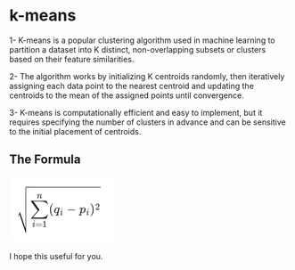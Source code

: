 # k-means

1- K-means is a popular clustering algorithm used in machine learning to partition a dataset into K distinct, non-overlapping subsets or clusters based on their feature similarities.

2- The algorithm works by initializing K centroids randomly, then iteratively assigning each data point to the nearest centroid and updating the centroids to the mean of the assigned points until convergence.

3- K-means is computationally efficient and easy to implement, but it requires specifying the number of clusters in advance and can be sensitive to the initial placement of centroids.

## The Formula

![alt text](static/euc.png)

I hope this useful for you.
